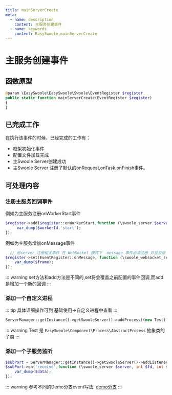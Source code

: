 ```yaml
---
title: mainServerCreate
meta:
  - name: description
    content: 主服务创建事件
  - name: keywords
    content: EasySwoole,mainServerCreate
---
```

# 主服务创建事件

## 函数原型

```php
@param \EasySwoole\EasySwoole\Swoole\EventRegister $register
public static function mainServerCreate(EventRegister $register)
{
}
```

## 已完成工作

在执行该事件的时候，已经完成的工作有：

- 框架初始化事件
- 配置文件加载完成
- 主Swoole Server创建成功
- 主Swoole Server 注册了默认的onRequest,onTask,onFinish事件。

## 可处理内容

### 注册主服务回调事件

例如为主服务注册onWorkerStart事件

```php
$register->add($register::onWorkerStart,function (\swoole_server $server,int $workerId){
     var_dump($workerId.'start');
});
```

例如为主服务增加onMessage事件

```php
  // 给server 注册相关事件 在 WebSocket 模式下  message 事件必须注册 并且交给 
$register->set(EventRegister::onMessage, function (\swoole_websocket_server $server, \swoole_websocket_frame $frame) {
    var_dump($frame);
});
```

::: warning 
set方法和add方法是不同的,set将会覆盖之前配置的事件回调,而add是增加一个新的回调
:::

### 添加一个自定义进程

::: tip
具体详细操作可到 基础使用->自定义进程中查看
:::

```php
ServerManager::getInstance()->getSwooleServer()->addProcess((new Test('test_process'))->getProcess());
```

::: warning 
Test 是 `EasySwoole\Component\Process\AbstractProcess` 抽象类的子类
:::

### 添加一个子服务监听

```php
$subPort = ServerManager::getInstance()->getSwooleServer()->addListener('0.0.0.0',9503,SWOOLE_TCP);
$subPort->on('receive',function (\swoole_server $server, int $fd, int $reactor_id, string $data){
    var_dump($data);
});
```


::: warning 
参考不同的Demo分支event写法: [demo分支](https://github.com/easy-swoole/demo/branches)
:::

